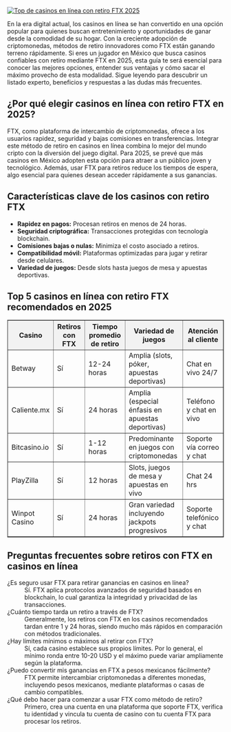[![Top de casinos en línea con retiro FTX 2025](https://123-caf.pages.dev/gitsignup.png)](https://vrmoo.ru/Bt82HjjY)

<div>     <p>En la era digital actual, los casinos en línea se han convertido en una opción popular para quienes buscan entretenimiento y oportunidades de ganar desde la comodidad de su hogar. Con la creciente adopción de criptomonedas, métodos de retiro innovadores como FTX están ganando terreno rápidamente. Si eres un jugador en México que busca casinos confiables con retiro mediante FTX en 2025, esta guía te será esencial para conocer las mejores opciones, entender sus ventajas y cómo sacar el máximo provecho de esta modalidad. Sigue leyendo para descubrir un listado experto, beneficios y respuestas a las dudas más frecuentes.</p>        <h2>¿Por qué elegir casinos en línea con retiro FTX en 2025?</h2>     <p>FTX, como plataforma de intercambio de criptomonedas, ofrece a los usuarios rapidez, seguridad y bajas comisiones en transferencias. Integrar este método de retiro en casinos en línea combina lo mejor del mundo cripto con la diversión del juego digital. Para 2025, se prevé que más casinos en México adopten esta opción para atraer a un público joven y tecnológico. Además, usar FTX para retiros reduce los tiempos de espera, algo esencial para quienes desean acceder rápidamente a sus ganancias.</p>        <h2>Características clave de los casinos con retiro FTX</h2>     <ul>       <li><strong>Rapidez en pagos:</strong> Procesan retiros en menos de 24 horas.</li>       <li><strong>Seguridad criptográfica:</strong> Transacciones protegidas con tecnología blockchain.</li>       <li><strong>Comisiones bajas o nulas:</strong> Minimiza el costo asociado a retiros.</li>       <li><strong>Compatibilidad móvil:</strong> Plataformas optimizadas para jugar y retirar desde celulares.</li>       <li><strong>Variedad de juegos:</strong> Desde slots hasta juegos de mesa y apuestas deportivas.</li>     </ul>        <h2>Top 5 casinos en línea con retiro FTX recomendados en 2025</h2>     <table border="1" cellpadding="6" cellspacing="0" style="border-collapse: collapse; width: 100%;">       <thead>         <tr style="background-color: #f2f2f2;">           <th>Casino</th>           <th>Retiros con FTX</th>           <th>Tiempo promedio de retiro</th>           <th>Variedad de juegos</th>           <th>Atención al cliente</th>         </tr>       </thead>       <tbody>         <tr>           <td>Betway</td>           <td>Sí</td>           <td>12-24 horas</td>           <td>Amplia (slots, póker, apuestas deportivas)</td>           <td>Chat en vivo 24/7</td>         </tr>         <tr>           <td>Caliente.mx</td>           <td>Sí</td>           <td>24 horas</td>           <td>Amplia (especial énfasis en apuestas deportivas)</td>           <td>Teléfono y chat en vivo</td>         </tr>         <tr>           <td>Bitcasino.io</td>           <td>Sí</td>           <td>1-12 horas</td>           <td>Predominante en juegos con criptomonedas</td>           <td>Soporte vía correo y chat</td>         </tr>         <tr>           <td>PlayZilla</td>           <td>Sí</td>           <td>12 horas</td>           <td>Slots, juegos de mesa y apuestas en vivo</td>           <td>Chat 24 hrs</td>         </tr>         <tr>           <td>Winpot Casino</td>           <td>Sí</td>           <td>24 horas</td>           <td>Gran variedad incluyendo jackpots progresivos</td>           <td>Soporte telefónico y chat</td>         </tr>       </tbody>     </table>        <h2>Preguntas frecuentes sobre retiros con FTX en casinos en línea</h2>     <dl>       <dt>¿Es seguro usar FTX para retirar ganancias en casinos en línea?</dt>       <dd>Sí. FTX aplica protocolos avanzados de seguridad basados en blockchain, lo cual garantiza la integridad y privacidad de las transacciones.</dd>          <dt>¿Cuánto tiempo tarda un retiro a través de FTX?</dt>       <dd>Generalmente, los retiros con FTX en los casinos recomendados tardan entre 1 y 24 horas, siendo mucho más rápidos en comparación con métodos tradicionales.</dd>          <dt>¿Hay límites mínimos o máximos al retirar con FTX?</dt>       <dd>Sí, cada casino establece sus propios límites. Por lo general, el mínimo ronda entre 10-20 USD y el máximo puede variar ampliamente según la plataforma.</dd>          <dt>¿Puedo convertir mis ganancias en FTX a pesos mexicanos fácilmente?</dt>       <dd>FTX permite intercambiar criptomonedas a diferentes monedas, incluyendo pesos mexicanos, mediante plataformas o casas de cambio compatibles.</dd>          <dt>¿Qué debo hacer para comenzar a usar FTX como método de retiro?</dt>       <dd>Primero, crea una cuenta en una plataforma que soporte FTX, verifica tu identidad y vincula tu cuenta de casino con tu cuenta FTX para procesar los retiros.</dd>     </dl>   </div>